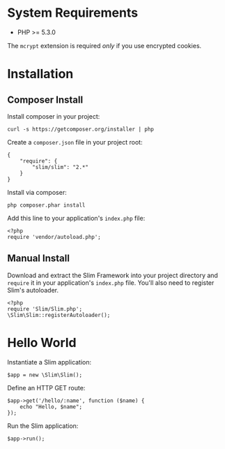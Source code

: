 # System Requirements

* PHP >= 5.3.0

The `mcrypt` extension is required *only* if you use encrypted cookies.

# Installation

## Composer Install

Install composer in your project:

    curl -s https://getcomposer.org/installer | php

Create a `composer.json` file in your project root:

    {
        "require": {
            "slim/slim": "2.*"
        }
    }

Install via composer:

    php composer.phar install

Add this line to your application's `index.php` file:

    <?php
    require 'vendor/autoload.php';

## Manual Install

Download and extract the Slim Framework into your project directory and `require` it in your application's `index.php`
file. You'll also need to register Slim's autoloader.

    <?php
    require 'Slim/Slim.php';
    \Slim\Slim::registerAutoloader();

# Hello World

Instantiate a Slim application:

    $app = new \Slim\Slim();

Define an HTTP GET route:

    $app->get('/hello/:name', function ($name) {
        echo "Hello, $name";
    });

Run the Slim application:

    $app->run();
